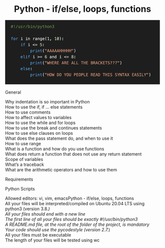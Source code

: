 <div align= "center">
  <h1>Python - if/else, loops, functions</h1>
</div>

![alt text](image.png)

General

Why indentation is so important in Python  
How to use the if, if ... else statements  
How to use comments  
How to affect values to variables  
How to use the while and for loops  
How to use the break and continues statements  
How to use else clauses on loops  
What does the pass statement do, and when to use it  
How to use range  
What is a function and how do you use functions  
What does return a function that does not use any return statement  
Scope of variables  
What’s a traceback  
What are the arithmetic operators and how to use them

Requirements

Python Scripts

Allowed editors: vi, vim, emacsPython - if/else, loops, functions  
All your files will be interpreted/compiled on Ubuntu 20.04 LTS using python3 (version 3.8._)  
All your files should end with a new line  
The first line of all your files should be exactly #!/usr/bin/python3  
A README.md file, at the root of the folder of the project, is mandatory  
Your code should use the pycodestyle (version 2.7._)  
All your files must be executable  
The length of your files will be tested using wc

[def]: code.png
